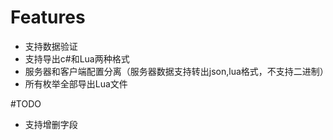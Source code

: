# Features
- 支持数据验证
- 支持导出c#和Lua两种格式
- 服务器和客户端配置分离（服务器数据支持转出json,lua格式，不支持二进制）
- 所有枚举全部导出Lua文件

#TODO
- 支持增删字段
